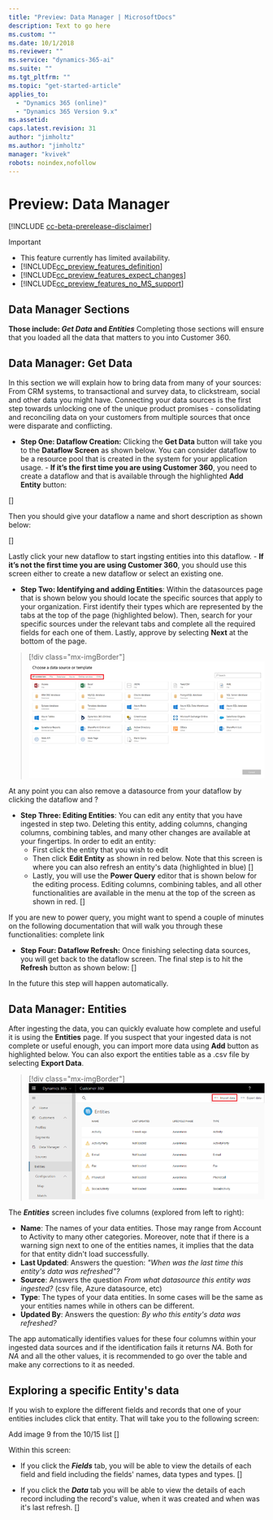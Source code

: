 ```yaml
---
title: "Preview: Data Manager | MicrosoftDocs"
description: Text to go here
ms.custom: ""
ms.date: 10/1/2018
ms.reviewer: ""
ms.service: "dynamics-365-ai"
ms.suite: ""
ms.tgt_pltfrm: ""
ms.topic: "get-started-article"
applies_to: 
  - "Dynamics 365 (online)"
  - "Dynamics 365 Version 9.x"
ms.assetid: 
caps.latest.revision: 31
author: "jimholtz"
ms.author: "jimholtz"
manager: "kvivek"
robots: noindex,nofollow
---
```

# Preview: Data Manager

[!INCLUDE [cc-beta-prerelease-disclaimer](../includes/cc-beta-prerelease-disclaimer.md)]

> [!IMPORTANT]
> - This feature currently has limited availability.
> - [!INCLUDE[cc_preview_features_definition](../includes/cc-preview-features-definition.md)]  
> - [!INCLUDE[cc_preview_features_expect_changes](../includes/cc-preview-features-expect-changes.md)]  
> - [!INCLUDE[cc_preview_features_no_MS_support](../includes/cc-preview-features-no-ms-support.md)]  

## Data Manager Sections
**Those include: *Get Data* and *Entities*** Completing those sections will ensure that you loaded all the data that matters to you into Customer 360.  

## Data Manager: Get Data
In this section we will explain how to bring data from many of your sources: From CRM systems, to transactional and survey data, to clickstream, social and other data you might have. Connecting your data sources is the first step towards unlocking one of the unique product promises - consolidating and reconciling data on your customers from multiple sources that once were disparate and conflicting.

-	**Step One: Dataflow Creation:** Clicking the **Get Data** button will take you to the **Dataflow Screen** as shown below. You can consider dataflow to be a resource pool that is created in the system for your application usage.                                                - **If it’s the first time you are using Customer 360**, you need to create a dataflow and that is available through the highlighted **Add Entity** button:

[]

Then you should give your dataflow a name and short description as shown below:

[]

Lastly click your new dataflow to start ingsting entities into this dataflow.                                                                    - **If it’s not the first time you are using Customer 360**, you should use this screen either to create a new dataflow or select an existing one. 

- **Step Two: Identifying and adding Entities**: Within the datasources page that is shown below you should locate the specific sources that apply to your organization. First identify their types which are represented by the tabs at the top of the page (highlighted below). Then, search for your specific sources under the relevant tabs and complete all the required fields for each one of them. Lastly, approve by selecting **Next** at the bottom of the page.

> [!div class="mx-imgBorder"] 
> ![](media/choose-data-source-menu.png "Data source menu")

At any point you can also remove a datasource from your dataflow by clicking the dataflow and ?

- **Step Three: Editing Entities**: You can edit any entity that you have ingested in step two. Deleting this entity, adding columns, changing columns, combining tables, and many other changes are available at your fingertips. In order to edit an entity:
    - First click the entity that you wish to edit
    - Then click **Edit Entity** as shown in red below. Note that this screen is where you can also refresh an entity's data (highlighted in blue)
[]
    - Lastly, you will use the **Power Query** editor that is shown below for the editing process. Editing columns, combining tables, and all other functionalities are available in the menu at the top of the screen as shown in red. 
[]
     
If you are new to power query, you might want to spend a couple of minutes on the following documentation that will walk you through these functionalities:
complete link

-	**Step Four: Dataflow Refresh:** Once finishing selecting data sources, you will get back to the dataflow screen. The final step is to hit the **Refresh** button as shown below:
[]

In the future this step will happen automatically.

## Data Manager: Entities
After ingesting the data, you can quickly evaluate how complete and useful it is using the **Entities** page. If you suspect that your ingested data is not complete or useful enough, you can import more data using **Add** button as highlighted below. You can also export the entities table as a .csv file by selecting **Export Data**.

> [!div class="mx-imgBorder"] 
> ![](media/scorecard-entities-import-data.png "Entities import data")

The ***Entities*** screen includes five columns (explored from left to right): 
- **Name**: The names of your data entities. Those may range from Account to Activity to many other categories. Moreover, note that if there is a warning sign next to one of the entities names, it implies that the data for that entity didn't load successfully. 
- **Last Updated**: Answers the question: *"When was the last time this entity's data was refreshed"?*
- **Source**: Answers the question *From what datasource this entity was ingested?* (csv file, Azure datasource, etc)
- **Type**: The types of your data entities. In some cases will be the same as your entities names while in others can be different.
- **Updated By**: Answers the question: *By who this entity's data was refreshed?*

The app automatically identifies values for these four columns within your ingested data sources and if the identification fails it returns *NA*. Both for *NA* and all the other values, it is recommended to go over the table and make any corrections to it as needed.

## Exploring a specific Entity's data
If you wish to explore the different fields and records that one of your entities includes click that entity. That will take you to the following screen:

Add image 9 from the 10/15 list
[]

Within this screen:
- If you click the ***Fields*** tab, you will be able to view the details of each field and field including the fields' names, data types and types.
[]

- If you click the ***Data*** tab you will be able to view the details of each record including the record's value, when it was created and when was it's last refresh.
[]
